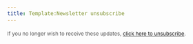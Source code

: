 ```yaml
---
title: Template:Newsletter unsubscribe
---
```


<div style="font-size:12px;color:#555;line-height:1.6;">If you no longer wish to receive these 
updates, <html><a href="*|UNSUB|*" target="_blank">click here to unsubscribe</a></html>. </div>

